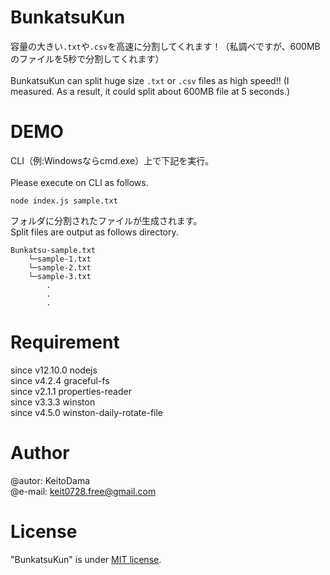 # BunkatsuKun
容量の大きい`.txt`や`.csv`を高速に分割してくれます！（私調べですが、600MBのファイルを5秒で分割してくれます）<br><br>
BunkatsuKun can split huge size `.txt` or `.csv` files as high speed!! (I measured. As a result, it could split about 600MB file at 5 seconds.)

# DEMO
CLI（例:Windowsならcmd.exe）上で下記を実行。<br><br>
Please execute on CLI as follows.

```console
node index.js sample.txt
```

フォルダに分割されたファイルが生成されます。<br>
Split files are output as follows directory.

```console
Bunkatsu-sample.txt
    └─sample-1.txt
    └─sample-2.txt
    └─sample-3.txt
        .
        .
        .
```

# Requirement
since v12.10.0 nodejs<br>
since v4.2.4 graceful-fs<br>
since v2.1.1 properties-reader<br>
since v3.3.3 winston<br>
since v4.5.0 winston-daily-rotate-file

# Author
@autor:     KeitoDama<br>
@e-mail:    [keit0728.free@gmail.com](mailto:keit0728.free@gmail.com)

# License
"BunkatsuKun" is under [MIT license](https://en.wikipedia.org/wiki/MIT_License).